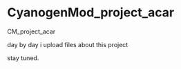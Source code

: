 CyanogenMod_project_acar
========================

CM_project_acar

day by day i upload files about this project

stay tuned.

